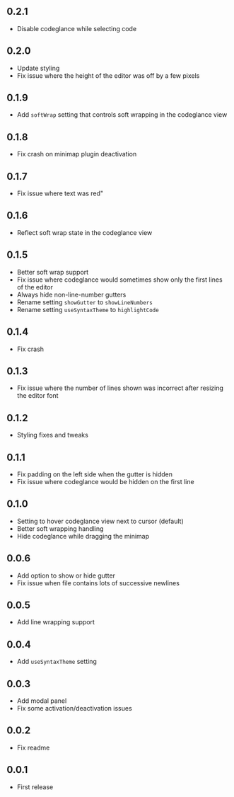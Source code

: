 ## 0.2.1
* Disable codeglance while selecting code

## 0.2.0
* Update styling
* Fix issue where the height of the editor was off by a few pixels

## 0.1.9
* Add `softWrap` setting that controls soft wrapping in the codeglance view

## 0.1.8
* Fix crash on minimap plugin deactivation

## 0.1.7
* Fix issue where text was red"

## 0.1.6
* Reflect soft wrap state in the codeglance view

## 0.1.5
* Better soft wrap support
* Fix issue where codeglance would sometimes show only the first lines of the editor
* Always hide non-line-number gutters
* Rename setting `showGutter` to `showLineNumbers`
* Rename setting `useSyntaxTheme` to `highlightCode`

## 0.1.4
* Fix crash

## 0.1.3
* Fix issue where the number of lines shown was incorrect after resizing the editor font

## 0.1.2
* Styling fixes and tweaks

## 0.1.1
* Fix padding on the left side when the gutter is hidden
* Fix issue where codeglance would be hidden on the first line

## 0.1.0
* Setting to hover codeglance view next to cursor (default)
* Better soft wrapping handling
* Hide codeglance while dragging the minimap

## 0.0.6
* Add option to show or hide gutter
* Fix issue when file contains lots of successive newlines

## 0.0.5
* Add line wrapping support

## 0.0.4
* Add `useSyntaxTheme` setting

## 0.0.3
* Add modal panel
* Fix some activation/deactivation issues

## 0.0.2
* Fix readme

## 0.0.1
* First release
